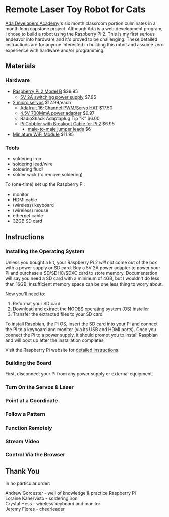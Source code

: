 # Remote Laser Toy Robot for Cats

[Ada Developers Academy](http://adadevelopersacademy.org/)'s six month classroom portion culminates in a month long capstone project. Although Ada is a web development program, I chose to build a robot using the Raspberry Pi 2. This is my first serious endeavor into hardware and it's proved to be challenging. These detailed instructions are for anyone interested in building this robot and assume zero experience with hardware and/or programming.

## Materials

### Hardware
+ [Raspberry Pi 2 Model B](https://www.adafruit.com/products/2358) $39.95
  + [5V 2A switching power supply](https://www.adafruit.com/products/276) $7.95
+ [2 micro servos](http://www.radioshack.com/radioshack-micro-servo/2730765.html) $12.99/each
  + [Adafruit 16-Channel PWM/Servo HAT](https://www.adafruit.com/products/2327) $17.50
  + [4.5V 700MmA power adapter](http://www.radioshack.com/enercell-4-5v-700ma-ac-adapter/2730353.html) $6.97
  + RadioShack Adaptaplug Tip "K" $6.00
  + [Pi Cobbler with Breakout Cable for Pi 2](https://www.adafruit.com/products/914) $6.95
    + [male-to-male jumper leads](http://www.adafruit.com/products/153) $6
+ [Miniature WiFi Module](https://www.adafruit.com/products/814) $11.95

### Tools
+ soldering iron
+ soldering lead/wire
+ soldering flux?
+ solder wick (to remove soldering)

To (one-time) set up the Raspberry Pi:
+ monitor
+ HDMI cable
+ (wireless) keyboard
+ (wireless) mouse
+ ethernet cable
+ 32GB SD card

## Instructions

### Installing the Operating System

Unless you bought a kit, your Raspberry Pi 2 _will not_ come out of the box with a power supply or SD card. Buy a 5V 2A power adapter to power your Pi and purchase a SD/SDHC/SDXC card to store memory. Documentation will say you need a SD card with a  minimum of 4GB, but I wouldn't do less than 16GB; insufficient memory space can be one less thing to worry about.

Now you'll need to:  
  1. Reformat your SD card
  1. Download and extract the NOOBS operating system (OS) installer
  1. Transfer the extracted files to your SD card

To install Raspbian, the Pi OS, insert the SD card into your Pi and connect the Pi to a keyboard and monitor (via its USB and HDMI ports). Once you connect the Pi to a power supply, it should prompt you to install Raspbian and will boot up after the installation completes.  

Visit the Raspberry Pi website for [detailed instructions](https://www.raspberrypi.org/help/noobs-setup/).

### Building the Board

First, disconnect your Pi from any power supply or external equipment.

### Turn On the Servos & Laser

### Point at a Coordinate

### Follow a Pattern

### Function Remotely

### Stream Video

### Control Via the Browser


## Thank You
In no particular order:  

Andrew Gorcester - well of knowledge & practice Raspberry Pi   
Loraine Kanervisto - soldering iron  
Crystal Hess - wireless keyboard and monitor  
Jeremy Flores - cheerleader
